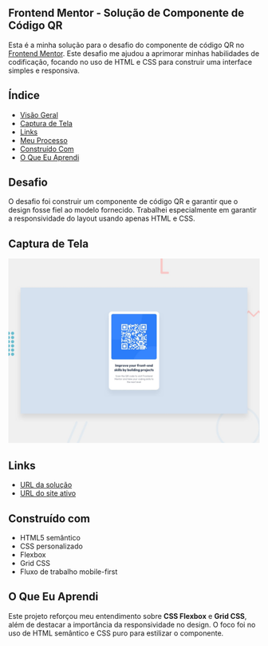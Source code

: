 ## Frontend Mentor - Solução de Componente de Código QR

Esta é a minha solução para o desafio do componente de código QR no [Frontend Mentor](https://www.frontendmentor.io). Este desafio me ajudou a aprimorar minhas habilidades de codificação, focando no uso de HTML e CSS para construir uma interface simples e responsiva.

## Índice

- [Visão Geral](#visão-geral)
- [Captura de Tela](#captura-de-tela)
- [Links](#links)
- [Meu Processo](#meu-processo)
- [Construído Com](#construído-com)
- [O Que Eu Aprendi](#o-que-eu-aprendi)

## Desafio

O desafio foi construir um componente de código QR e garantir que o design fosse fiel ao modelo fornecido. Trabalhei especialmente em garantir a responsividade do layout usando apenas HTML e CSS.

## Captura de Tela

![Captura de tela](preview.jpg)

## Links

- [URL da solução](https://github.com/VaniaGodoy/qr-code-component-main/blob/main/CSS/style.css)
- [URL do site ativo](https://vaniagodoy.github.io/qr-code-component-main/)

## Construído com

- HTML5 semântico
- CSS personalizado
- Flexbox
- Grid CSS
- Fluxo de trabalho mobile-first

## O Que Eu Aprendi

Este projeto reforçou meu entendimento sobre **CSS Flexbox** e **Grid CSS**, além de destacar a importância da responsividade no design. O foco foi no uso de HTML semântico e CSS puro para estilizar o componente.

